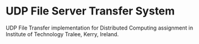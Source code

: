 # UDP File Server Transfer System
UDP File Transfer implementation for Distributed Computing assignment in Institute of Technology Tralee, Kerry, Ireland.
